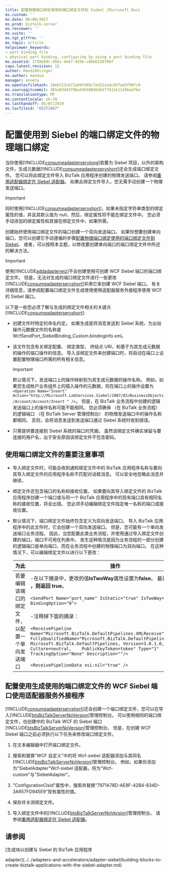 ```yaml
---
title: 配置物理端口绑定使用的端口绑定文件到 Siebel |Microsoft Docs
ms.custom: ''
ms.date: 06/08/2017
ms.prod: biztalk-server
ms.reviewer: ''
ms.suite: ''
ms.tgt_pltfrm: ''
ms.topic: article
helpviewer_keywords:
- port binding file
- physical port binding, configuring by using a port binding file
ms.assetid: 1758e89c-d56c-4e67-919b-c0bbb22878bf
caps.latest.revision: 12
author: MandiOhlinger
ms.author: mandia
manager: anneta
ms.openlocfilehash: 10eb723c671a94fd95c7ed21a14c93fad3f907c0
ms.sourcegitcommit: 381e83d43796a345488d54b3f7413e11d56ad7be
ms.translationtype: MT
ms.contentlocale: zh-CN
ms.lasthandoff: 05/07/2019
ms.locfileid: "65371947"
---
```

# <a name="configure-a-physical-port-binding-using-a-port-binding-file-to-siebel"></a>配置使用到 Siebel 的端口绑定文件的物理端口绑定
当你使用[!INCLUDE[consumeadapterservlong](../../includes/consumeadapterservlong-md.md)]若要为 Siebel 项目，以外的架构文件，生成元数据[!INCLUDE[consumeadapterservshort](../../includes/consumeadapterservshort-md.md)]还会生成端口绑定文件。 您可以将此绑定文件导入 BizTalk 应用程序创建的物理发送端口。 请参阅[重用适配器绑定在 Siebel 适配器](../../adapters-and-accelerators/adapter-siebel/reuse-adapter-bindings-in-the-siebel-adapter.md)。 如果此绑定文件导入，您无需手动创建一个物理发送端口。  
  
> [!IMPORTANT]
>  同时使用[!INCLUDE[consumeadapterservshort](../../includes/consumeadapterservshort-md.md)]，如果未指定字符串类型的绑定属性的值，并且其默认值为 null，然后，绑定属性将不能在绑定文件中。 您必须手动添加的绑定属性和其值在绑定文件中，如果所需。  
  
 创建始终使用端口绑定文件的端口创建一个双向发送端口。 如果你想要创建单向端口，您可以创建它手动遵循的步骤[配置物理端口绑定使用的端口绑定文件到 Siebel](../../adapters-and-accelerators/adapter-siebel/configure-a-physical-port-binding-using-a-port-binding-file-to-siebel.md)。 或者，可以按照本主题，以修改要创建单向端口的端口绑定文件中所述的解决方法。  
  
> [!IMPORTANT]
>  使用[!INCLUDE[addadapterwiz](../../includes/addadapterwiz-md.md)]不会创建使用可创建 WCF Siebel 端口的端口绑定文件。 但是，无法对生成的端口绑定文件进行一些更改[!INCLUDE[consumeadapterservshort](../../includes/consumeadapterservshort-md.md)]并用它来创建 WCF Siebel 端口。 有关详细信息，请参阅配置端口绑定文件生成使用使用适配器服务外接程序使用 WCF 的 Siebel 端口。  
  
 以下是一些您必须了解与生成的绑定文件相关的关键点[!INCLUDE[consumeadapterservshort](../../includes/consumeadapterservshort-md.md)]:  
  
-   创建文件时特定的命名约定。 如果生成是将消息发送到 Siebel 系统，为出站操作元数据文件的名称是 WcfSendPort_SiebelBinding_Custom.bindinginfo.xml。  
  
-   该文件包含有关绑定配置、 绑定类型、 终结点 URI，和基于为其生成元数据的操作的端口操作的信息。 导入该绑定文件来创建端口时，将自动在端口上设置配置物理端口所需的所有相关信息。  
  
    > [!IMPORTANT]
    >  默认情况下，发送端口上的操作映射到为其生成元数据的操作名称。 例如，如果您生成帐户业务组件上的插入操作的元数据，则在端口上的操作设置为`<Operation Name="Insert" Action="http://Microsoft.LobServices.Siebel/2007/03/BusinessObjects/Account/Account/Insert " />`。 但是，在 BizTalk 业务流程中创建的逻辑发送端口上的操作名称可能不能相同。 您必须确保 （在 BizTalk 业务流程） 的逻辑端口 （在 BizTalk Server 管理控制台） 的物理发送端口中的操作名称都相同。 否则，会将消息发送到发送端口通过 Siebel 系统时收到错误。  
  
-   只需提供要连接到 Siebel 系统的端口的凭据。 虽然该绑定文件确实保留与要连接的用户名，出于安全原因该绑定文件不包含密码。  
  
## <a name="key-considerations-for-using-the-port-binding-file"></a>使用端口绑定文件的重要注意事项  
  
-   导入绑定文件时，可能会收到通知绑定文件中的 BizTalk 应用程序名称与要向其导入绑定文件的应用程序名称不匹配对话框消息。 可以安全地忽略此消息并继续。  
  
-   绑定文件还包含端口的名称和接收位置。 如果要向其导入绑定文件的 BizTalk 应用程序创建一个端口或与同一个 BizTalk 应用程序中的现有端口具有相同名称的接收位置，将会出错。 您必须手动编辑绑定文件指定唯一名称的端口或接收位置。  
  
-   默认情况下，端口绑定文件始终包含定义为双向发送端口。 导入 BizTalk 应用程序中的此文件时，它会创建一个双向发送端口。 但是，您可能有一个单向发送端口业务流程。 因此，当您配置此类业务流程，并使用通过导入绑定文件创建的端口，端口不可用在列表中。 发生这种情况是因为业务流程的一部分创建的逻辑端口是单向端口，而在业务流程中创建的物理端口为双向端口。 在这种情况下，可以编辑绑定文件以进行以下更改：  
  
    |为此|操作|  
    |--------------|-------------|  
    |若要编辑该端口的绑定文件，以配置一个单向发送端口|-在以下摘录中，更改的值**IsTwoWay**属性设置为**false**。 最初，此值设置为 **，则返回 true**。<br /><br /> `<SendPort Name="port_name" IsStatic="true" IsTwoWay="false" BindingOption="0">`<br /><br /> -注释掉下面的摘录：<br /><br /> `<ReceivePipeline Name="Microsoft.BizTalk.DefaultPipelines.XMLReceive"    FullyQualifiedName="Microsoft.BizTalk.DefaultPipelines.XMLReceive,    Microsoft.BizTalk.DefaultPipelines, Version=3.0.1.0, Culture=neutral,    PublicKeyToken=token" Type="1" TrackingOption="None" Description=""/>`<br /><br /> `<ReceivePipelineData xsi:nil="true" />`|  
  
## <a name="configuring-a-wcf-siebel-port-using-the-port-binding-file-generated-using-consume-adapter-service-add-in"></a>配置使用生成使用的端口绑定文件的 WCF Siebel 端口使用适配器服务外接程序  
 [!INCLUDE[consumeadapterservshort](../../includes/consumeadapterservshort-md.md)]还会创建一个端口绑定文件，您可以在导入[!INCLUDE[btsBizTalkServerNoVersion](../../includes/btsbiztalkservernoversion-md.md)]管理控制台。 可以使用相同的端口绑定文件，也创建中的 BizTalk WCF 的 Siebel 端口[!INCLUDE[btsBizTalkServerNoVersion](../../includes/btsbiztalkservernoversion-md.md)]管理控制台。 但是，在创建 WCF Siebel 端口之前必须执行以下任务来修改端口绑定文件。  
  
1. 在文本编辑器中打开端口绑定文件。  
  
2. 搜索和替换"WCF 自定义"中的将 Wcf-siebel 适配器添加与其同名[!INCLUDE[btsBizTalkServerNoVersion](../../includes/btsbiztalkservernoversion-md.md)]管理控制台。 例如，如果你添加为"SiebelAdapter"Wcf-siebel 适配器，将为"Wcf-custom"与"SiebelAdapter"。  
  
3. "ConfigurationClsid"属性中，搜索并替换"7971A78D-AE8F-42B4-834D-3A957FD945E9"现有属性的值。  
  
4. 保存并关闭绑定文件。  
  
5. 导入绑定文件中的[!INCLUDE[btsBizTalkServerNoVersion](../../includes/btsbiztalkservernoversion-md.md)]管理控制台。 请参阅[重用适配器绑定在 Siebel 适配器](../../adapters-and-accelerators/adapter-siebel/reuse-adapter-bindings-in-the-siebel-adapter.md)。 
  
## <a name="see-also"></a>请参阅  
[生成块以创建与 Siebel 的 BizTalk 应用程序 

adapter](../../adapters-and-accelerators/adapter-siebel/building-blocks-to-create-biztalk-applications-with-the-siebel-adapter.md)